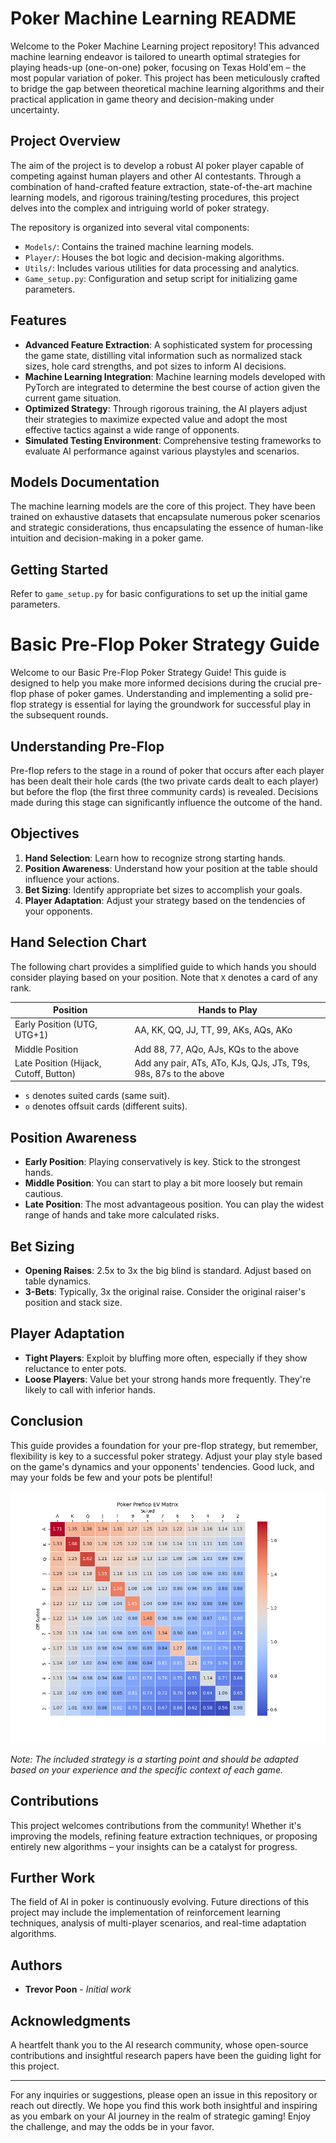 # Poker Machine Learning README

Welcome to the Poker Machine Learning project repository! This advanced machine learning endeavor is tailored to unearth optimal strategies for playing heads-up (one-on-one) poker, focusing on Texas Hold'em – the most popular variation of poker. This project has been meticulously crafted to bridge the gap between theoretical machine learning algorithms and their practical application in game theory and decision-making under uncertainty.

## Project Overview

The aim of the project is to develop a robust AI poker player capable of competing against human players and other AI contestants. Through a combination of hand-crafted feature extraction, state-of-the-art machine learning models, and rigorous training/testing procedures, this project delves into the complex and intriguing world of poker strategy.

The repository is organized into several vital components:

- `Models/`: Contains the trained machine learning models.
- `Player/`: Houses the bot logic and decision-making algorithms.
- `Utils/`: Includes various utilities for data processing and analytics.
- `Game_setup.py`: Configuration and setup script for initializing game parameters.

## Features

- **Advanced Feature Extraction**: A sophisticated system for processing the game state, distilling vital information such as normalized stack sizes, hole card strengths, and pot sizes to inform AI decisions.
- **Machine Learning Integration**: Machine learning models developed with PyTorch are integrated to determine the best course of action given the current game situation.
- **Optimized Strategy**: Through rigorous training, the AI players adjust their strategies to maximize expected value and adopt the most effective tactics against a wide range of opponents.
- **Simulated Testing Environment**: Comprehensive testing frameworks to evaluate AI performance against various playstyles and scenarios.
  
## Models Documentation

The machine learning models are the core of this project. They have been trained on exhaustive datasets that encapsulate numerous poker scenarios and strategic considerations, thus encapsulating the essence of human-like intuition and decision-making in a poker game.

## Getting Started

Refer to `game_setup.py` for basic configurations to set up the initial game parameters.

# Basic Pre-Flop Poker Strategy Guide

Welcome to our Basic Pre-Flop Poker Strategy Guide! This guide is designed to help you make more informed decisions during the crucial pre-flop phase of poker games. Understanding and implementing a solid pre-flop strategy is essential for laying the groundwork for successful play in the subsequent rounds.

## Understanding Pre-Flop

Pre-flop refers to the stage in a round of poker that occurs after each player has been dealt their hole cards (the two private cards dealt to each player) but before the flop (the first three community cards) is revealed. Decisions made during this stage can significantly influence the outcome of the hand.

## Objectives

1. **Hand Selection**: Learn how to recognize strong starting hands.
2. **Position Awareness**: Understand how your position at the table should influence your actions.
3. **Bet Sizing**: Identify appropriate bet sizes to accomplish your goals.
4. **Player Adaptation**: Adjust your strategy based on the tendencies of your opponents.

## Hand Selection Chart

The following chart provides a simplified guide to which hands you should consider playing based on your position. Note that `X` denotes a card of any rank.

| Position      | Hands to Play                                            |
|---------------|----------------------------------------------------------|
| Early Position (UTG, UTG+1) | AA, KK, QQ, JJ, TT, 99, AKs, AQs, AKo                     |
| Middle Position         | Add 88, 77, AQo, AJs, KQs to the above                    |
| Late Position (Hijack, Cutoff, Button) | Add any pair, ATs, ATo, KJs, QJs, JTs, T9s, 98s, 87s to the above |

- `s` denotes suited cards (same suit).
- `o` denotes offsuit cards (different suits).

## Position Awareness

- **Early Position**: Playing conservatively is key. Stick to the strongest hands.
- **Middle Position**: You can start to play a bit more loosely but remain cautious.
- **Late Position**: The most advantageous position. You can play the widest range of hands and take more calculated risks.

## Bet Sizing

- **Opening Raises**: 2.5x to 3x the big blind is standard. Adjust based on table dynamics.
- **3-Bets**: Typically, 3x the original raise. Consider the original raiser's position and stack size.

## Player Adaptation

- **Tight Players**: Exploit by bluffing more often, especially if they show reluctance to enter pots.
- **Loose Players**: Value bet your strong hands more frequently. They're likely to call with inferior hands.

## Conclusion

This guide provides a foundation for your pre-flop strategy, but remember, flexibility is key to a successful poker strategy. Adjust your play style based on the game's dynamics and your opponents' tendencies. Good luck, and may your folds be few and your pots be plentiful!

![Preflop Strategy](./images/Preflop_Strategy.png)

*Note: The included strategy is a starting point and should be adapted based on your experience and the specific context of each game.*


## Contributions

This project welcomes contributions from the community! Whether it's improving the models, refining feature extraction techniques, or proposing entirely new algorithms – your insights can be a catalyst for progress.

## Further Work

The field of AI in poker is continuously evolving. Future directions of this project may include the implementation of reinforcement learning techniques, analysis of multi-player scenarios, and real-time adaptation algorithms.

## Authors

- **Trevor Poon** - _Initial work_

## Acknowledgments

A heartfelt thank you to the AI research community, whose open-source contributions and insightful research papers have been the guiding light for this project.

---

For any inquiries or suggestions, please open an issue in this repository or reach out directly. We hope you find this work both insightful and inspiring as you embark on your AI journey in the realm of strategic gaming! Enjoy the challenge, and may the odds be in your favor.